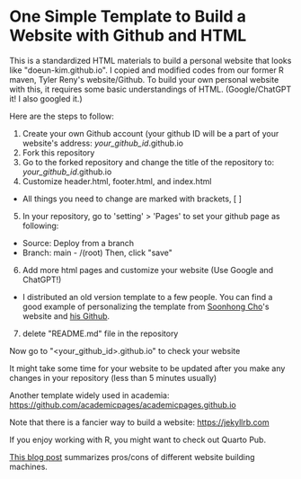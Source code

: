 # One Simple Template to Build a Website with Github and HTML
This is a standardized HTML materials to build a personal website that looks like "doeun-kim.github.io".
I copied and modified codes from our former R maven, Tyler Reny's website/Github.
To build your own personal website with this, it requires some basic understandings of HTML. 
(Google/ChatGPT it! I also googled it.)

Here are the steps to follow:
1. Create your own Github account (your github ID will be a part of your website's address: *your_github_id*.github.io
2. Fork this repository 
3. Go to the forked repository and change the title of the repository to: *your_github_id*.github.io
4. Customize header.html, footer.html, and index.html 
  - All things you need to change are marked with brackets, [ ] 
5. In your repository, go to 'setting' > 'Pages' to set your github page as following: 
  - Source: Deploy from a branch
  - Branch: main - /(root) 
  Then, click "save"
6. Add more html pages and customize your website (Use Google and ChatGPT!)
  - I distributed an old version template to a few people. You can find a good example of personalizing the template from [Soonhong Cho](http://soonhong-cho.github.io)'s website and [his Github](https://github.com/soonhong-cho/soonhong-cho.github.io).
7. delete "README.md" file in the repository

Now go to "<your_github_id>.github.io" to check your website

It might take some time for your website to be updated after you make any changes in your repository (less than 5 minutes usually)

Another template widely used in academia: https://github.com/academicpages/academicpages.github.io

Note that there is a fancier way to build a website: https://jekyllrb.com

If you enjoy working with R, you might want to check out Quarto Pub.

[This blog post](https://nathenry.com/writing/2020-10-04-comparing_web_frameworks.html#:~:text=HTML%20%2B%20CSS%20%2B%20Javascript%3A%20Decent,to%20add%20your%20own%20scripts.) summarizes pros/cons of different website building machines. 
